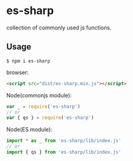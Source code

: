 # es-sharp

collection of commonly used js functions.

## Usage

```shell
$ npm i es-sharp
```

browser:

```html
<script src="dist/es-sharp.min.js"></script>
```

Node(commonjs module):

```js
var _ = require('es-sharp')
// or
var { qs } = require('es-sharp')
```

Node(ES module):

```js
import * as _ from 'es-sharp/lib/index.js'
// or
import { qs } from 'es-sharp/lib/index.js'
```
